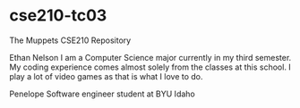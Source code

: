 # cse210-tc03
The Muppets CSE210 Repository


Ethan Nelson
I am a Computer Science major currently in my third semester. My coding experience comes almost solely from the classes at this school.
I play a lot of video games as that is what I love to do.


Penelope
Software engineer student at BYU Idaho